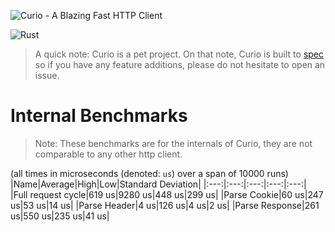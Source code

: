 ![Curio - A Blazing Fast HTTP Client](https://raw.githubusercontent.com/fatalcenturion/Curio/media/Curio_clear.png)

![Rust](https://github.com/fatalcenturion/Curio/workflows/Rust/badge.svg?branch=master)

> A quick note: Curio is a pet project. 
> On that note, Curio is built to [spec](https://www.w3.org/Protocols/rfc2616/rfc2616.html) so if you have any feature additions, please do not hesitate to open an issue.

# Internal Benchmarks
> Note: These benchmarks are for the internals of Curio, they are not comparable to any other http client.

(all times in microseconds (denoted: `us`) over a span of 10000 runs)
|Name|Average|High|Low|Standard Deviation|
|:---:|:---:|:---:|:---:|:---:|
|Full request cycle|619 us|9280 us|448 us|299 us|
|Parse Cookie|60 us|247 us|53 us|14 us|
|Parse Header|4 us|126 us|4 us|2 us|
|Parse Response|261 us|550 us|235 us|41 us|
